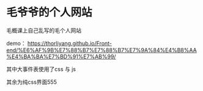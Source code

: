 # 毛爷爷的个人网站

毛概课上自己乱写的毛个人网站

demo： https://thorliyang.github.io/Front-end/%E6%AF%9B%E7%88%B7%E7%88%B7%E7%9A%84%E4%B8%AA%E4%BA%BA%E7%BD%91%E7%AB%99/

其中大事件表使用了css 与 js

其余为纯css界面555

